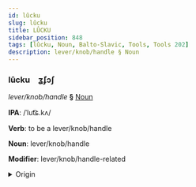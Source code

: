```yaml
---
id: lûcku
slug: lûcku
title: LÛCKU
sidebar_position: 848
tags: [lûcku, Noun, Balto-Slavic, Tools, Tools 202]
description: lever/knob/handle § Noun
---
```


### lûcku&emsp;<span kind="abugida">ʓ̄ʄɔʃ</span>

*lever/knob/handle* **§** [Noun](../../tags/Noun)

**IPA**: /ˈlut͡ɕ.kʌ/

**Verb**: to be a lever/knob/handle

**Noun**: lever/knob/handle

**Modifier**: lever/knob/handle-related

<details>
    <summary>Origin</summary>
    Russian ру́чка rúčka [ˈrut͡ɕkə]<br/>
    <em>Balto-Slavic Language Family</em>
</details>